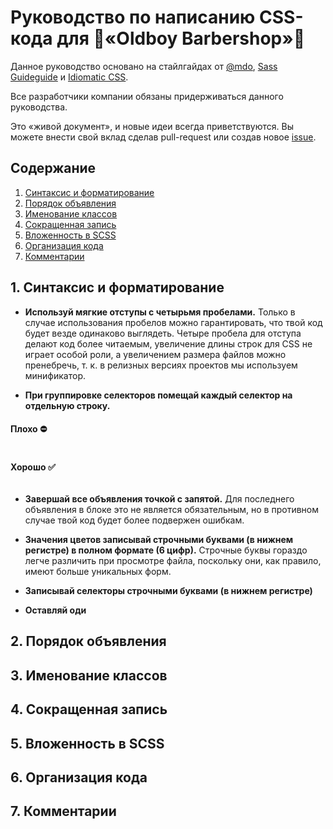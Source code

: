 # Руководство по написанию CSS-кода для :barber:«Oldboy&nbsp;Barbershop»:barber:

Данное руководство основано на стайлгайдах от [@mdo](https://github.com/mdo/code-guide), [Sass Guideguide](https://sass-guidelin.es) и [Idiomatic CSS](https://github.com/necolas/idiomatic-css). 

Все разработчики компании обязаны придерживаться данного руководства.

Это «живой документ», и новые идеи всегда приветствуются. Вы можете внести свой вклад сделав pull-request или создав новое [issue](https://github.com/nigel-riss/oldboy-styleguide/issues).

## Содержание

1. [Синтаксис и форматирование](#syntax)
2. [Порядок объявления](#order)
3. [Именование классов](#naming)
4. [Сокращенная запись](#shor)
5. [Вложенность в SCSS](#)
6. [Организация кода](#)
7. [Комментарии](#)

<a name="syntax"></a>
## 1. Синтаксис и форматирование

- **Используй мягкие отступы с четырьмя пробелами.** Только в случае использования пробелов можно гарантировать, что твой код будет везде одинаково выглядеть. Четыре пробела для отступа делают код более читаемым, увеличение длины строк для CSS не играет особой роли, а увеличением размера файлов можно пренебречь, т. к. в релизных версиях проектов мы используем минификатор.

- **При группировке селекторов помещай каждый селектор на отдельную строку.**

#### Плохо :no_entry:
```css

```

#### Хорошо :white_check_mark:
```css

```

- **Завершай все объявления точкой с запятой.** Для последнего объявления в блоке это не является обязательным, но в противном случае твой код будет более подвержен ошибкам.

- **Значения цветов записывай строчными буквами (в нижнем регистре) в полном формате (6 цифр).** Строчные буквы гораздо легче различить при просмотре файла, поскольку они, как правило, имеют больше уникальных форм.

- **Записывай селекторы строчными буквами (в нижнем регистре)**



- **Оставляй оди**

## 2. Порядок объявления
## 3. Именование классов
## 4. Сокращенная запись
## 5. Вложенность в SCSS
## 6. Организация кода
## 7. Комментарии
## 